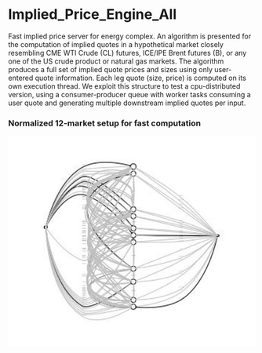 # Implied_Price_Engine_All
Fast implied price server for energy complex. An algorithm is presented for the computation of implied quotes in a hypothetical market closely resembling CME WTI Crude (CL) futures, ICE/IPE Brent futures (B), or any one of the US crude product or natural gas markets. The algorithm produces a full set of implied quote prices and sizes using only user-entered quote information. Each leg quote (size, price) is computed on its own execution thread. We exploit this structure to test a cpu-distributed version, using a consumer-producer queue with worker tasks consuming a user quote and generating multiple downstream implied quotes per input.

### Normalized 12-market setup for fast computation
![plot](https://github.com/pehlivanian/Implied_Price_Engine_All/blob/master/docs/test_case.jpg?raw=true)
